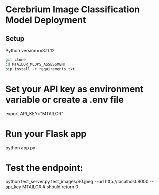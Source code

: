 # Cerebrium Image Classification Model Deployment

## Setup
Python version==3.11.12

```bash
git clone 
cd MTAILOR_MLOPS_ASSESSMENT
pip install -r requirements.txt
```
# Set your API key as environment variable or create a .env file
export API_KEY="MTAILOR"

# Run your Flask app
python app.py

# Test the endpoint: 
python test_server.py test_images/S0.jpeg --url http://localhost:8000 --api_key MTAILOR # should return 0